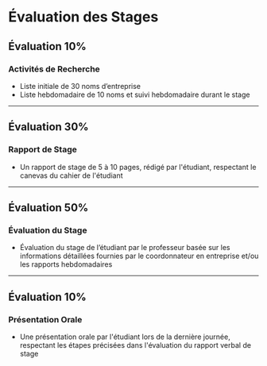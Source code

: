 # Évaluation des Stages

## Évaluation 10%  
### Activités de Recherche  
- Liste initiale de 30 noms d’entreprise  
- Liste hebdomadaire de 10 noms et suivi hebdomadaire durant le stage  

---

## Évaluation 30%  
### Rapport de Stage  
- Un rapport de stage de 5 à 10 pages, rédigé par l'étudiant, respectant le canevas du cahier de l'étudiant  

---

## Évaluation 50%  
### Évaluation du Stage  
- Évaluation du stage de l’étudiant par le professeur basée sur les informations détaillées fournies par le coordonnateur en entreprise et/ou les rapports hebdomadaires  

---

## Évaluation 10%  
### Présentation Orale  
- Une présentation orale par l'étudiant lors de la dernière journée, respectant les étapes précisées dans l'évaluation du rapport verbal de stage  
